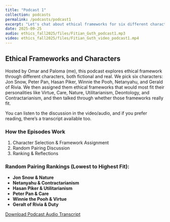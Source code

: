 ```yaml
---
title: "Podcast 1"
collection: podcasts
permalink: /podcasts/podcast1
excerpt: "Let's chat about ethical frameworks for six different character and public figures"
date: 2025-09-25
audio: ethics_fall2025/files/Fitian_Guth_podcast1.mp3
video: ethics_fall2025/files/Fitian_Guth_video_podcast1.mp4
---
```

Ethical Frameworks and Characters
---
Hosted by Omar and Paloma (me), this podcast explores ethical framework through different characters, both fictional and real. We pick six characters: Jon Snow, Peter Pan, Hasan Piker, Winnie the Pooh, Netanyahu, and Gerald of Rivia. We then assigned them ethical frameworks that would most fit their personalities like Virtue, Care, Nature, Utilitarianism, Deontology, and Contractarianism, and then talked through whether those frameworks really fit. 

You can listen to the discussion in the video/audio, and if you prefer reading, there’s a transcript available too.

### How the Episodes Work
1. Character Selection & Framework Assignment
2. Random Pairing Discussion
3. Ranking & Reflections

### Random Pairing Rankings (Lowest to Highest Fit):
- **Jon Snow & Nature** 
- **Netanyahu & Contractarianism**
- **Hasan Piker & Utilitarianism**
- **Peter Pan & Care** 
- **Winnie the Pooh & Virtue** 
- **Geralt of Rivia & Duty**

[Download Podcast Audio Transcript](/files/audioTranscript_podcast1.pdf)